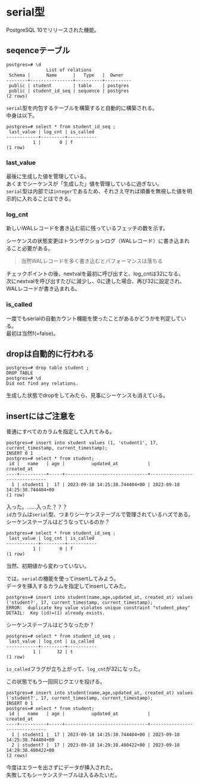 # serial型

PostgreSQL 10でリリースされた機能。

## seqenceテーブル

```console
postgres=# \d
               List of relations
 Schema |      Name      |   Type   |  Owner   
--------+----------------+----------+----------
 public | student        | table    | postgres
 public | student_id_seq | sequence | postgres
(2 rows)
```

`serial`型を内包するテーブルを構築すると自動的に構築される。  
中身は以下。

```console
postgres=# select * from student_id_seq ;
 last_value | log_cnt | is_called 
------------+---------+-----------
          1 |       0 | f
(1 row)
```

### last_value

最後に生成した値を管理している。  
あくまでシーケンスが「生成した」値を管理しているに過ぎない。  
`serial`型は内部では`integer`であるため、それさえ守れば順番を無視した値を明示的に入れることはできる。

### log_cnt

新しいWALレコードを書き込む前に残っているフェッチの数を示す。

シーケンスの状態変更はトランザクションログ（WALレコード）に書き込まれること必要がある。

> 当然WALレコードを多く書き込むとパフォーマンスは落ちる

チェックポイントの後、nextvalを最初に呼び出すと、log_cntは32になる。  
次にnextvalを呼び出すたびに減少し、0に達した場合、再び32に設定され、WALレコードが書き込まれる。

### is_called

一度でもserialの自動カウント機能を使ったことがあるかどうかを判定している。  
最初は当然f(=false)。

## dropは自動的に行われる

```console
postgres=# drop table student ;
DROP TABLE
postgres=# \d
Did not find any relations.
```

生成した状態でdropをしてみたら、見事にシーケンスも消えている。

## insertにはご注意を

普通にすべてのカラムを指定して入れてみる。

```console
postgres=# insert into student values (1, 'student1', 17, current_timestamp, current_timestamp);
INSERT 0 1
postgres=# select * from student;
 id |   name   | age |          updated_at           |          created_at           
----+----------+-----+-------------------------------+-------------------------------
  1 | student1 |  17 | 2023-09-18 14:25:38.744404+00 | 2023-09-18 14:25:38.744404+00
(1 row)
```

入った。……入った？？？  
`id`カラムは`serial`型、つまりシーケンステーブルで管理されているハズである。  
シーケンステーブルはどうなっているのか？

```console
postgres=# select * from student_id_seq ;
 last_value | log_cnt | is_called 
------------+---------+-----------
          1 |       0 | f
(1 row)
```

当然、初期値から変わっていない。

では、`serial`の機能を使ってinsertしてみよう。  
データを挿入するカラムを指定してinsertしてみた。

```console
postgres=# insert into student(name,age,updated_at, created_at) values ('student?', 17, current_timestamp, current_timestamp);
ERROR:  duplicate key value violates unique constraint "student_pkey"
DETAIL:  Key (id)=(1) already exists.
```

シーケンステーブルはどうなったか？

```console
postgres=# select * from student_id_seq ;
 last_value | log_cnt | is_called 
------------+---------+-----------
          1 |      32 | t
(1 row)
```

`is_called`フラグが立ち上がって、`log_cnt`が32になった。

この状態でもう一回同じクエリを投げる。

```console
postgres=# insert into student(name,age,updated_at, created_at) values ('student?', 17, current_timestamp, current_timestamp);
INSERT 0 1
postgres=# select * from student;
 id |   name   | age |          updated_at           |          created_at           
----+----------+-----+-------------------------------+-------------------------------
  1 | student1 |  17 | 2023-09-18 14:25:38.744404+00 | 2023-09-18 14:25:38.744404+00
  2 | student? |  17 | 2023-09-18 14:29:38.400422+00 | 2023-09-18 14:29:38.400422+00
(2 rows)
```

今度はエラーを出さずにデータが挿入された。  
失敗してもシーケンステーブルは入るみたいだ。
